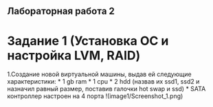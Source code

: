 ﻿## Лабораторная работа 2

# Задание 1 (Установка ОС и настройка LVM, RAID)
1.Создание новой виртуальной машины, выдав ей следующие характеристики:
	* 1 gb ram
	* 1 cpu
	* 2 hdd (назвав их ssd1, ssd2 и назначил равный размер, поставив галочки hot swap и ssd)
	* SATA контроллер настроен на 4 порта
!(image1/Screenshot_1.png)